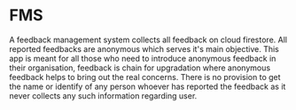 # FMS

A feedback management system collects all feedback on cloud firestore. All reported feedbacks are anonymous which serves it's main objective. This app is meant for all those who need to introduce anonymous feedback in their organisation, feedback is chain for upgradation where anonymous feedback helps to bring out the real concerns. There is no provision to get the name or identify of any person whoever has reported the feedback as it never collects any such information regarding user.


